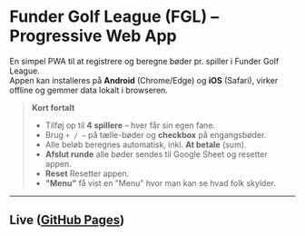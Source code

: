 # Funder Golf League (FGL) – Progressive Web App

En simpel PWA til at registrere og beregne bøder pr. spiller i Funder Golf League.  
Appen kan installeres på **Android** (Chrome/Edge) og **iOS** (Safari), virker offline og gemmer data lokalt i browseren.

> **Kort fortalt**
> - Tilføj op til **4 spillere** – hver får sin egen fane.
> - Brug `+ / −` på tælle-bøder og **checkbox** på engangsbøder.
> - Alle beløb beregnes automatisk, inkl. **At betale** (sum).
> - **Afslut runde** alle bøder sendes til Google Sheet og resetter appen.
> - **Reset** Resetter appen.
> - **"Menu"** få vist en "Menu" hvor man kan se hvad folk skylder.

---

## Live ([GitHub Pages](https://olerask84.github.io/FGL_App/))
